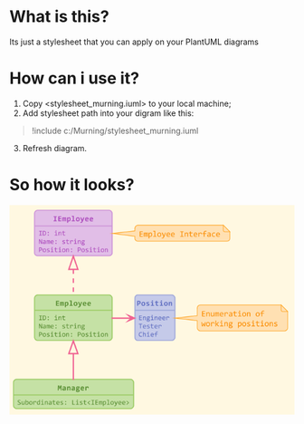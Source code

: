 # What is this?
Its just a stylesheet that you can apply on your PlantUML diagrams

# How can i use it?
1) Copy <stylesheet_murning.iuml> to your local machine;
2) Add stylesheet path into your digram like this:
> !include c:/Murning/stylesheet_murning.iuml
3) Refresh diagram.

# So how it looks?
![Example](Example.png)
